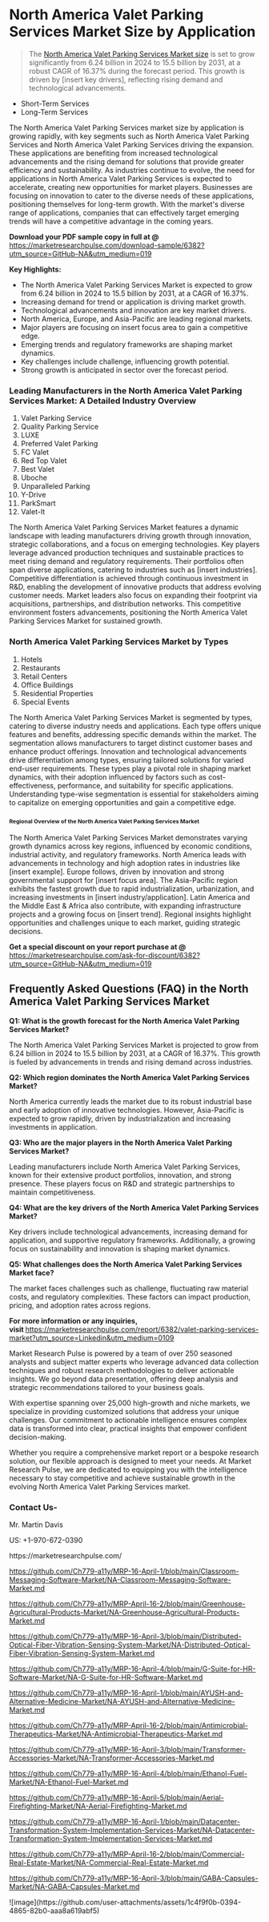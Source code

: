 <h1>North America Valet Parking Services Market&nbsp;Size by Application</h1><blockquote><p>The <a href="https://marketresearchpulse.com/download-sample/6382?utm_source=GitHub-NA&amp;utm_medium=019">North America Valet Parking Services Market size</a> is set to grow significantly from 6.24 billion in 2024 to 15.5 billion by 2031, at a robust CAGR of 16.37% during the forecast period. This growth is driven by [insert key drivers], reflecting rising demand and technological advancements.</p></blockquote><ul><li>Short-Term Services<li> Long-Term Services</li></ul><p>The North America Valet Parking Services market size by application is growing rapidly, with key segments such as North America Valet Parking Services and North America Valet Parking Services driving the expansion. These applications are benefiting from increased technological advancements and the rising demand for solutions that provide greater efficiency and sustainability. As industries continue to evolve, the need for applications in North America Valet Parking Services is expected to accelerate, creating new opportunities for market players. Businesses are focusing on innovation to cater to the diverse needs of these applications, positioning themselves for long-term growth. With the market's diverse range of applications, companies that can effectively target emerging trends will have a competitive advantage in the coming years.</p><p><strong>Download your PDF sample copy in full at @ </strong><a href="https://marketresearchpulse.com/download-sample/6382?utm_source=GitHub-NA&amp;utm_medium=019">https://marketresearchpulse.com/download-sample/6382?utm_source=GitHub-NA&amp;utm_medium=019</a></p><p><strong>Key Highlights: </strong></p><ul><li>The North America Valet Parking Services Market is expected to grow from 6.24 billion in 2024 to 15.5 billion by 2031, at a CAGR of 16.37%.</li><li>Increasing demand for trend or application is driving market growth.</li><li>Technological advancements and innovation are key market drivers.</li><li>North America, Europe, and Asia-Pacific are leading regional markets.</li><li>Major players are focusing on insert focus area to gain a competitive edge.</li><li>Emerging trends and regulatory frameworks are shaping market dynamics.</li><li>Key challenges include challenge, influencing growth potential.</li><li>Strong growth is anticipated in sector over the forecast period.</li></ul><h3>Leading Manufacturers in the North America Valet Parking Services Market: A Detailed Industry Overview</h3><ol><li>Valet Parking Service</li><li>Quality Parking Service</li><li>LUXE</li><li>Preferred Valet Parking</li><li>FC Valet</li><li>Red Top Valet</li><li>Best Valet</li><li>Uboche</li><li>Unparalleled Parking</li><li>Y-Drive</li><li>ParkSmart</li><li>Valet-It</li></ol><div class="flex max-w-full flex-col flex-grow"><div class="min-h-8 text-message flex w-full flex-col items-end gap-2 whitespace-normal break-words [.text-message+&amp;]:mt-5" dir="auto" data-message-author-role="assistant" data-message-id="fd8432e4-4910-450d-b182-61b7bfb0a01f" data-message-model-slug="gpt-4o"><div class="flex w-full flex-col gap-1 empty:hidden first:pt-[3px]"><div class="markdown prose w-full break-words dark:prose-invert light"><p>The North America Valet Parking Services Market features a dynamic landscape with leading manufacturers driving growth through innovation, strategic collaborations, and a focus on emerging technologies. Key players leverage advanced production techniques and sustainable practices to meet rising demand and regulatory requirements. Their portfolios often span diverse applications, catering to industries such as [insert industries]. Competitive differentiation is achieved through continuous investment in R&amp;D, enabling the development of innovative products that address evolving customer needs. Market leaders also focus on expanding their footprint via acquisitions, partnerships, and distribution networks. This competitive environment fosters advancements, positioning the North America Valet Parking Services Market for sustained growth.</p></div></div></div></div><h3>North America Valet Parking Services Market by Types</h3><ol><li>Hotels<li> Restaurants<li> Retail Centers<li> Office Buildings<li> Residential Properties<li> Special Events</li></ol><div class="flex max-w-full flex-col flex-grow"><div class="min-h-8 text-message flex w-full flex-col items-end gap-2 whitespace-normal break-words [.text-message+&amp;]:mt-5" dir="auto" data-message-author-role="assistant" data-message-id="084470be-0bb7-4664-bddf-5156b4f41249" data-message-model-slug="gpt-4o-mini"><div class="flex w-full flex-col gap-1 empty:hidden first:pt-[3px]"><div class="markdown prose w-full break-words dark:prose-invert light"><p>The North America Valet Parking Services Market is segmented by types, catering to diverse industry needs and applications. Each type offers unique features and benefits, addressing specific demands within the market. The segmentation allows manufacturers to target distinct customer bases and enhance product offerings. Innovation and technological advancements drive differentiation among types, ensuring tailored solutions for varied end-user requirements. These types play a pivotal role in shaping market dynamics, with their adoption influenced by factors such as cost-effectiveness, performance, and suitability for specific applications. Understanding type-wise segmentation is essential for stakeholders aiming to capitalize on emerging opportunities and gain a competitive edge.</p></div></div></div></div><h3><span style="font-size: 11px;">Regional Overview of the North America Valet Parking Services Market</span></h3><div class="flex max-w-full flex-col flex-grow"><div class="min-h-8 text-message flex w-full flex-col items-end gap-2 whitespace-normal break-words [.text-message+&amp;]:mt-5" dir="auto" data-message-author-role="assistant" data-message-id="e9038762-ce64-4e30-91c9-9bd413514231" data-message-model-slug="gpt-4o-mini"><div class="flex w-full flex-col gap-1 empty:hidden first:pt-[3px]"><div class="markdown prose w-full break-words dark:prose-invert light"><p>The North America Valet Parking Services Market demonstrates varying growth dynamics across key regions, influenced by economic conditions, industrial activity, and regulatory frameworks. North America leads with advancements in technology and high adoption rates in industries like [insert example]. Europe follows, driven by innovation and strong governmental support for [insert focus area]. The Asia-Pacific region exhibits the fastest growth due to rapid industrialization, urbanization, and increasing investments in [insert industry/application]. Latin America and the Middle East &amp; Africa also contribute, with expanding infrastructure projects and a growing focus on [insert trend]. Regional insights highlight opportunities and challenges unique to each market, guiding strategic decisions.</p></div></div></div></div><p><strong>Get a special discount on your report purchase at @ </strong><a href="https://marketresearchpulse.com/ask-for-discount/6382?utm_source=GitHub-NA&amp;utm_medium=019">https://marketresearchpulse.com/ask-for-discount/6382?utm_source=GitHub-NA&amp;utm_medium=019</a></p><h2>Frequently Asked Questions (FAQ) in the North America Valet Parking Services Market</h2><p><strong>Q1: What is the growth forecast for the North America Valet Parking Services Market?</strong></p><p>The North America Valet Parking Services Market is projected to grow from 6.24 billion in 2024 to 15.5 billion by 2031, at a CAGR of 16.37%. This growth is fueled by advancements in trends and rising demand across industries.</p><p><strong>Q2: Which region dominates the North America Valet Parking Services Market?</strong></p><p>North America currently leads the market due to its robust industrial base and early adoption of innovative technologies. However, Asia-Pacific is expected to grow rapidly, driven by industrialization and increasing investments in application.</p><p><strong>Q3: Who are the major players in the North America Valet Parking Services Market?</strong></p><p>Leading manufacturers include North America Valet Parking Services, known for their extensive product portfolios, innovation, and strong presence. These players focus on R&amp;D and strategic partnerships to maintain competitiveness.</p><p><strong>Q4: What are the key drivers of the North America Valet Parking Services Market?</strong></p><p>Key drivers include technological advancements, increasing demand for application, and supportive regulatory frameworks. Additionally, a growing focus on sustainability and innovation is shaping market dynamics.</p><p><strong>Q5: What challenges does the North America Valet Parking Services Market face?</strong></p><p>The market faces challenges such as challenge, fluctuating raw material costs, and regulatory complexities. These factors can impact production, pricing, and adoption rates across regions.</p><p><strong>For more information or any inquiries, visit&nbsp;</strong><a href="https://marketresearchpulse.com/report/6382/valet-parking-services-market?utm_source=Linkedin&utm_medium=0109">https://marketresearchpulse.com/report/6382/valet-parking-services-market?utm_source=Linkedin&utm_medium=0109</a></p><p>Market Research Pulse is powered by a team of over 250 seasoned analysts and subject matter experts who leverage advanced data collection techniques and robust research methodologies to deliver actionable insights. We go beyond data presentation, offering deep analysis and strategic recommendations tailored to your business goals.</p><p>With expertise spanning over 25,000 high-growth and niche markets, we specialize in providing customized solutions that address your unique challenges. Our commitment to actionable intelligence ensures complex data is transformed into clear, practical insights that empower confident decision-making.</p><p>Whether you require a comprehensive market report or a bespoke research solution, our flexible approach is designed to meet your needs. At Market Research Pulse, we are dedicated to equipping you with the intelligence necessary to stay competitive and achieve sustainable growth in the evolving North America Valet Parking Services market.</p><h3><strong>Contact Us-</strong></h3><p>Mr. Martin Davis</p><p>US: +1-970-672-0390</p><p>https://marketresearchpulse.com/</p><p><a href="https://github.com/Ch779-a11y/MRP-16-April-1/blob/main/Classroom-Messaging-Software-Market/NA-Classroom-Messaging-Software-Market.md">https://github.com/Ch779-a11y/MRP-16-April-1/blob/main/Classroom-Messaging-Software-Market/NA-Classroom-Messaging-Software-Market.md</a></p><p><a href="https://github.com/Ch779-a11y/MRP-April-16-2/blob/main/Greenhouse-Agricultural-Products-Market/NA-Greenhouse-Agricultural-Products-Market.md">https://github.com/Ch779-a11y/MRP-April-16-2/blob/main/Greenhouse-Agricultural-Products-Market/NA-Greenhouse-Agricultural-Products-Market.md</a></p><p><a href="https://github.com/Ch779-a11y/MRP-16-April-3/blob/main/Distributed-Optical-Fiber-Vibration-Sensing-System-Market/NA-Distributed-Optical-Fiber-Vibration-Sensing-System-Market.md">https://github.com/Ch779-a11y/MRP-16-April-3/blob/main/Distributed-Optical-Fiber-Vibration-Sensing-System-Market/NA-Distributed-Optical-Fiber-Vibration-Sensing-System-Market.md</a></p><p><a href="https://github.com/Ch779-a11y/MRP-16-April-4/blob/main/G-Suite-for-HR-Software-Market/NA-G-Suite-for-HR-Software-Market.md">https://github.com/Ch779-a11y/MRP-16-April-4/blob/main/G-Suite-for-HR-Software-Market/NA-G-Suite-for-HR-Software-Market.md</a></p><p><a href="https://github.com/Ch779-a11y/MRP-16-April-1/blob/main/AYUSH-and-Alternative-Medicine-Market/NA-AYUSH-and-Alternative-Medicine-Market.md">https://github.com/Ch779-a11y/MRP-16-April-1/blob/main/AYUSH-and-Alternative-Medicine-Market/NA-AYUSH-and-Alternative-Medicine-Market.md</a></p><p><a href="https://github.com/Ch779-a11y/MRP-April-16-2/blob/main/Antimicrobial-Therapeutics-Market/NA-Antimicrobial-Therapeutics-Market.md">https://github.com/Ch779-a11y/MRP-April-16-2/blob/main/Antimicrobial-Therapeutics-Market/NA-Antimicrobial-Therapeutics-Market.md</a></p><p><a href="https://github.com/Ch779-a11y/MRP-16-April-3/blob/main/Transformer-Accessories-Market/NA-Transformer-Accessories-Market.md">https://github.com/Ch779-a11y/MRP-16-April-3/blob/main/Transformer-Accessories-Market/NA-Transformer-Accessories-Market.md</a></p><p><a href="https://github.com/Ch779-a11y/MRP-16-April-4/blob/main/Ethanol-Fuel-Market/NA-Ethanol-Fuel-Market.md">https://github.com/Ch779-a11y/MRP-16-April-4/blob/main/Ethanol-Fuel-Market/NA-Ethanol-Fuel-Market.md</a></p><p><a href="https://github.com/Ch779-a11y/MRP-16-April-5/blob/main/Aerial-Firefighting-Market/NA-Aerial-Firefighting-Market.md">https://github.com/Ch779-a11y/MRP-16-April-5/blob/main/Aerial-Firefighting-Market/NA-Aerial-Firefighting-Market.md</a></p><p><a href="https://github.com/Ch779-a11y/MRP-16-April-1/blob/main/Datacenter-Transformation-System-Implementation-Services-Market/NA-Datacenter-Transformation-System-Implementation-Services-Market.md">https://github.com/Ch779-a11y/MRP-16-April-1/blob/main/Datacenter-Transformation-System-Implementation-Services-Market/NA-Datacenter-Transformation-System-Implementation-Services-Market.md</a></p><p><a href="https://github.com/Ch779-a11y/MRP-April-16-2/blob/main/Commercial-Real-Estate-Market/NA-Commercial-Real-Estate-Market.md">https://github.com/Ch779-a11y/MRP-April-16-2/blob/main/Commercial-Real-Estate-Market/NA-Commercial-Real-Estate-Market.md</a></p><p><a href="https://github.com/Ch779-a11y/MRP-16-April-3/blob/main/GABA-Capsules-Market/NA-GABA-Capsules-Market.md">https://github.com/Ch779-a11y/MRP-16-April-3/blob/main/GABA-Capsules-Market/NA-GABA-Capsules-Market.md</a></p>
![image](https://github.com/user-attachments/assets/1c4f9f0b-0394-4865-82b0-aaa8a619abf5)
